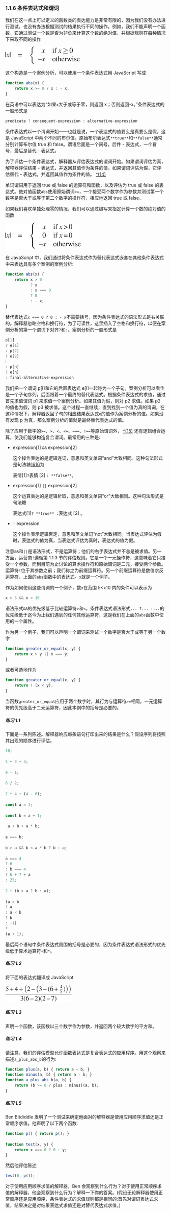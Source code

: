 ### 1.1.6 条件表达式和谓词

我们在这一点上可以定义的函数类的表达能力是非常有限的，因为我们没有办法进行测试，也没有办法根据测试的结果执行不同的操作。例如，我们不能声明一个函数，它通过测试一个数是否为非负来计算这个数的绝对值，并根据规则在每种情况下采取不同的操作

![c1-fig-5002.jpg](img/c1-fig-5002.jpg)

这个构造是一个案例分析，可以使用一个条件表达式用 JavaScript 写成

```js
function abs(x) {
    return x >= 0 ? x : - x;
}
```

在英语中可以表达为“如果`x`大于或等于零，则返回 x；否则返回-x。”条件表达式的一般形式是

```js
predicate ? consequent-expression : alternative-expression
```

条件表达式以一个谓词开始——也就是说，一个表达式的值要么是真要么是假，这是 JavaScript 中两个不同的布尔值。原始布尔表达式`**true**`和`**false**`通常分别计算布尔值 true 和 false。谓语后面是一个问号，后件 - 表达式，一个冒号，最后是替代 - 表达式。

为了评估一个条件表达式，解释器从评估表达式的谓词开始。如果谓词评估为真，解释器评估结果 - 表达式，并返回其值作为条件的值。如果谓词评估为假，它评估替代 - 表达式，并返回其值作为条件的值。 [^(14)](#c1-fn-0014)

单词谓词用于返回 true 或 false 的运算符和函数，以及评估为 true 或 false 的表达式。绝对值函数`abs`使用原始谓词`>=`，一个接受两个数字作为参数并测试第一个数字是否大于或等于第二个数字的操作符，相应地返回 true 或 false。

如果我们喜欢单独处理零的情况，我们可以通过编写来指定计算一个数的绝对值的函数

![c1-fig-5003.jpg](img/c1-fig-5003.jpg)

在 JavaScript 中，我们通过将条件表达式作为替代表达式嵌套在其他条件表达式中来表达具有多个案例的案例分析:

```js
function abs(x) {
    return x > 0
           ? x
           : x === 0
           ? 0
           : - x;
}
```

替代表达式`x === 0 ? 0 : - x`不需要括号，因为条件表达式的语法形式是右关联的。解释器忽略空格和换行符，为了可读性，这里插入了空格和换行符，以便在案例分析的第一个谓词下对齐`?`和`:`。案例分析的一般形式是

```js
p[1]
? e[1]
: p[2]
? e[2]
⁝
: p[n]
? e[n]
: final-alternative-expression
```

我们把一个谓词 p[I]和它的后置表达式 e[I]一起称为一个子句。案例分析可以看作是一个子句序列，后面跟着一个最终的替代表达式。根据条件表达式的求值，通过首先求值谓词 p1 来求值一个案例分析。如果其值为假，则对 p2 求值。如果 p2 的值也为假，则 p3 被求值。这个过程一直继续，直到找到一个值为真的谓词，在这种情况下，解释器返回子句的相应结果表达式`e`的值作为案例分析的值。如果没有发现 p 为真，那么案例分析的值就是最终替代表达式的值。

除了应用于数字的`>=`、`>`、`<`、`<=`、`===`、`!==`等原始谓词外， [^(15)](#c1-fn-0015) 还有逻辑组合运算，使我们能够构造复合谓词。最常用的三种是:

*   expression[1] `&&` expression[2]

    这个操作表达的是逻辑连词，意思和英文单词“and”大致相同。这种句法形式是句法糖[1616](#c1-fn-0016)为

    表情[1]`?`表情 [2] `: **false**`。

*   expression[1] `||` expression[2]

    这个运算表达的是逻辑析取，意思和英文单词“or”大致相同。这种句法形式是句法糖

    表达式[1]`? **true** :`表达式 [2] 。

*   `!` expression

    这个操作表示逻辑否定，意思和英文单词“not”大致相同。当表达式评估为假时，表达式的值为真，当表达式评估为真时，表达式的值为假。

注意`&&`和`||`是语法形式，不是运算符；他们的右手表达式并不总是被求值。另一方面，运营商`!`遵循第 1.1.3 节的评估规则。它是一个一元操作符，这意味着它只接受一个参数，而到目前为止讨论的算术操作符和原始谓词是二元，接受两个参数。运算符`!`位于其参数之前；我们称之为前缀运算符。另一个前缀运算符是数值求反运算符，上面的`abs`函数中的表达式`- x`就是一个例子。

作为如何使用这些谓词的一个例子，数`x`在范围 5<x10 内的条件可以表示为

```js
x > 5 && x < 10
```

语法形式`&&`的优先级低于比较运算符`>`和`<`，条件表达式语法形式`... ?... :...`的优先级低于迄今为止我们遇到的任何其他运算符，这是我们在上面的`abs`函数中使用的一个属性。

作为另一个例子，我们可以声明一个谓词来测试一个数字是否大于或等于另一个数字

```js
function greater_or_equal(x, y) {
    return x > y || x === y;
}
```

或者可选地作为

```js
function greater_or_equal(x, y) {
    return ! (x < y);
}
```

当函数`greater_or_equal`应用于两个数字时，其行为与运算符`>=`相同。一元运算符的优先级高于二元运算符，因此本例中的括号是必要的。

##### 练习 1.1

下面是一系列陈述。解释器响应每条语句打印出来的结果是什么？假设序列将按照其出现的顺序进行评估。

```js
10;

5 + 3 + 4;

9 - 1;

6 / 2;

2 * 4 + (4 - 6);

const a = 3;

const b = a + 1;

 a + b + a * b;

a === b;

b > a && b < a * b ? b : a;

a === 4
? 6
: b === 4
? 6 + 7 + a
: 25;

2 + (b > a ? b : a);

(a > b
? a
: a < b
? b
: -1)
*
(a + 1);
```

最后两个语句中条件表达式周围的括号是必要的，因为条件表达式语法形式的优先级低于算术运算符`+`和`*`。

##### 练习 1.2

将下面的表达式翻译成 JavaScript

![c1-fig-5004.jpg](img/c1-fig-5004.jpg)

##### 练习 1.3

声明一个函数，该函数以三个数字作为参数，并返回两个较大数字的平方和。

##### 练习 1.4

请注意，我们的评估模型允许函数表达式是复合表达式的应用程序。用这个观察来描述`a_plus_abs_b`的行为:

```js
function plus(a, b) { return a + b; }
function minus(a, b) { return a - b; }
function a_plus_abs_b(a, b) {
    return (b >= 0 ? plus : minus)(a, b);
}
```

##### 练习 1.5

Ben Bitdiddle 发明了一个测试来确定他面对的解释器是使用应用顺序求值还是正常顺序求值。他声明了以下两个函数:

```js
function p() { return p(); }

function test(x, y) {
    return x === 0 ? 0 : y;
}
```

然后他评估陈述

```js
test(0, p());
```

对于使用应用顺序求值的解释器，Ben 会观察到什么行为？对于使用正常顺序求值的解释器，他会观察到什么行为？解释一下你的答案。(假设无论解释器使用正常顺序还是应用顺序，条件表达式的求值规则都是相同的:首先对谓词表达式求值，结果决定是对结果表达式求值还是对替代表达式求值。)
